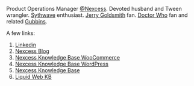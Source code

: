 Product Operations Manager [@Nexcess](https://github.com/nexcess). Devoted husband and Tween wrangler. [Sythwave](https://en.wikipedia.org/wiki/Synthwave) enthusiast. [Jerry Goldsmith](https://www.imdb.com/name/nm0000025/) fan. [Doctor Who](https://www.bbc.co.uk/programmes/b006q2x0) fan and related [Gubbins](https://www.merriam-webster.com/dictionary/gubbins).

A few links:
1. [Linkedin](https://www.linkedin.com/in/lukecavanagh/)
2. [Nexcess Blog](https://blog.nexcess.net/author/lcavanagh/)
3. [Nexcess Knowledge Base WooCommerce](https://www.nexcess.net/help/tag/woocommerce/)
4. [Nexcess Knowledge Base WordPress](https://www.nexcess.net/help/tag/wordpress/)
5. [Nexcess Knowledge Base](https://www.nexcess.net/help/author/lcavanagh/)
6. [Liquid Web KB](https://www.liquidweb.com/kb/author/lcavanagh/)
